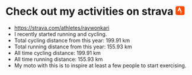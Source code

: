 # Check out my activities on strava ![logo](https://github.com/raywonkari/raywonkari/blob/master/logo/strava.png)
* https://strava.com/athletes/raywonkari
* I recently started running and cycling.
* Total cycling distance from this year: 199.91 km
* Total running distance from this year: 155.93 km
* All time cycling distance: 199.91 km
* All time running distance: 155.93 km
* My moto with this is to inspire at least a few people to start exercising.
